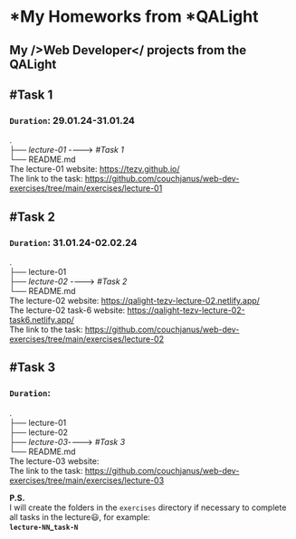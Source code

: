 # *My Homeworks from *QALight 
## My />Web Developer</ projects from the QALight

## **#Task 1**
### `Duration`: 29.01.24-31.01.24
.<br>
├── _lecture-01_ ----> _#Task 1_ <br>
└── README.md <br>
The lecture-01 website: https://tezv.github.io/ <br>
The link to the task: https://github.com/couchjanus/web-dev-exercises/tree/main/exercises/lecture-01

## **#Task 2**
### `Duration`: 31.01.24-02.02.24
.<br>
├── lecture-01        
├── _lecture-02_ ----> _#Task 2_ <br>
└── README.md <br>
The lecture-02 website: https://qalight-tezv-lecture-02.netlify.app/<br>
The lecture-02 task-6 website: https://qalight-tezv-lecture-02-task6.netlify.app/<br>
The link to the task: https://github.com/couchjanus/web-dev-exercises/tree/main/exercises/lecture-02

## **#Task 3**
### `Duration`: 
.<br>
├── lecture-01         
├── lecture-02 <br>
├── _lecture-03_----> _#Task 3_ <br>
└── README.md <br>
The lecture-03 website: <br>
The link to the task: https://github.com/couchjanus/web-dev-exercises/tree/main/exercises/lecture-03
<br>

**P.S.** <br>
I will create the folders in the `exercises` directory if necessary to complete all tasks in the lecture😃, for example:<br>
<b>`lecture-NN`_`task-N`</b>